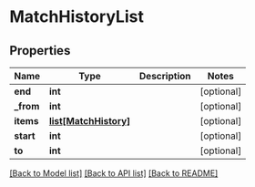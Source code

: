 # MatchHistoryList

## Properties
Name | Type | Description | Notes
------------ | ------------- | ------------- | -------------
**end** | **int** |  | [optional] 
**_from** | **int** |  | [optional] 
**items** | [**list[MatchHistory]**](MatchHistory.md) |  | [optional] 
**start** | **int** |  | [optional] 
**to** | **int** |  | [optional] 

[[Back to Model list]](../README.md#documentation-for-models) [[Back to API list]](../README.md#documentation-for-api-endpoints) [[Back to README]](../README.md)



